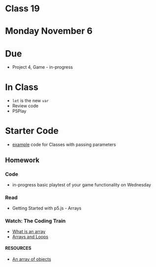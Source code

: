 # Class 19
# Monday November 6

# Due
* Project 4, Game - in-progress

# In Class
* ```let``` is the new ```var```
* Review code
* P5Play

# Starter Code
* [example](http://alpha.editor.p5js.org/2sman/sketches/HJkrUkdRb) code for Classes with passing parameters

## Homework

### Code
* in-progress basic playtest of your game functionality on Wednesday

### Read
* Getting Started with p5.js - Arrays

### Watch: The Coding Train
* [What is an array](https://www.youtube.com/watch?v=VIQoUghHSxU)
* [Arrays and Loops](https://www.youtube.com/watch?v=RXWO3mFuW-I)

#### RESOURCES
* [An array of objects](https://www.youtube.com/watch?v=fBqaA7zRO58)
